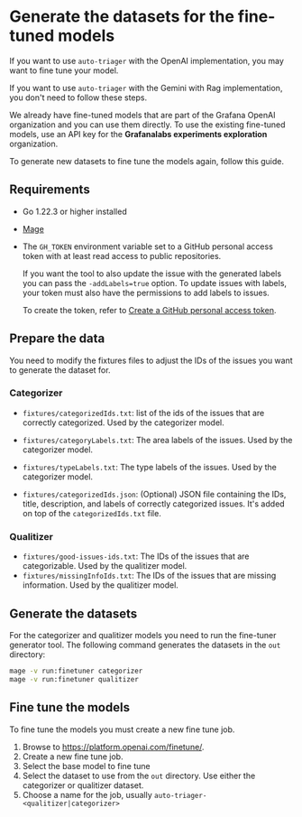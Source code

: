 # Generate the datasets for the fine-tuned models

If you want to use `auto-triager` with the OpenAI implementation, you may want to fine tune your model.

If you want to use `auto-triager` with the Gemini with Rag implementation, you don't need to follow these steps.

We already have fine-tuned models that are part of the Grafana OpenAI organization and you can use them directly.
To use the existing fine-tuned models, use an API key for the **Grafanalabs experiments exploration** organization.

To generate new datasets to fine tune the models again, follow this guide.

## Requirements

- Go 1.22.3 or higher installed
- [Mage](https://magefile.org/)
- The `GH_TOKEN` environment variable set to a GitHub personal access token with at least read access to public repositories.

  If you want the tool to also update the issue with the generated labels you can pass the `-addLabels=true` option.
  To update issues with labels, your token must also have the permissions to add labels to issues.

  To create the token, refer to [Create a GitHub personal access token](#create-a-GitHub-personal-access-token).

## Prepare the data

You need to modify the fixtures files to adjust the IDs of the issues you want to generate the dataset for.

### Categorizer

- `fixtures/categorizedIds.txt`: list of the ids of the issues that are correctly categorized. Used by the categorizer model.
- `fixtures/categoryLabels.txt`: The area labels of the issues. Used by the categorizer model.
- `fixtures/typeLabels.txt`: The type labels of the issues. Used by the categorizer model.

- `fixtures/categorizedIds.json`: (Optional) JSON file containing the IDs, title, description, and labels of correctly categorized issues. It's added on top of the `categorizedIds.txt` file.

### Qualitizer

- `fixtures/good-issues-ids.txt`: The IDs of the issues that are categorizable. Used by the qualitizer model.
- `fixtures/missingInfoIds.txt`: The IDs of the issues that are missing information. Used by the qualitizer model.

## Generate the datasets

For the categorizer and qualitizer models you need to run the fine-tuner generator tool.
The following command generates the datasets in the `out` directory:

```bash
mage -v run:finetuner categorizer
mage -v run:finetuner qualitizer
```

## Fine tune the models

To fine tune the models you must create a new fine tune job.

1. Browse to <https://platform.openai.com/finetune/>.
1. Create a new fine tune job.
1. Select the base model to fine tune
1. Select the dataset to use from the `out` directory. Use either the categorizer or qualitizer dataset.
1. Choose a name for the job, usually `auto-triager-<qualitizer|categorizer>`
